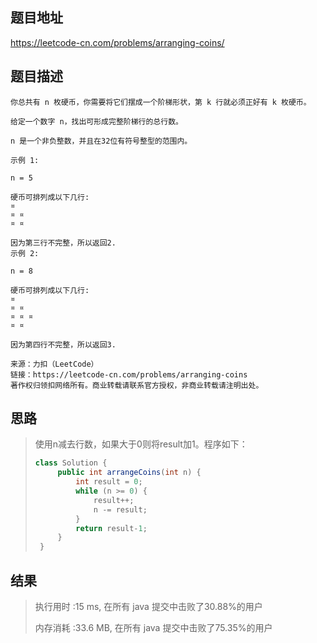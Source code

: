 
## 题目地址
 https://leetcode-cn.com/problems/arranging-coins/ 

## 题目描述
```
你总共有 n 枚硬币，你需要将它们摆成一个阶梯形状，第 k 行就必须正好有 k 枚硬币。

给定一个数字 n，找出可形成完整阶梯行的总行数。

n 是一个非负整数，并且在32位有符号整型的范围内。

示例 1:

n = 5

硬币可排列成以下几行:
¤
¤ ¤
¤ ¤

因为第三行不完整，所以返回2.
示例 2:

n = 8

硬币可排列成以下几行:
¤
¤ ¤
¤ ¤ ¤
¤ ¤

因为第四行不完整，所以返回3.

来源：力扣（LeetCode）
链接：https://leetcode-cn.com/problems/arranging-coins
著作权归领扣网络所有。商业转载请联系官方授权，非商业转载请注明出处。
```

## 思路

>   使用n减去行数，如果大于0则将result加1。程序如下：
>
>   ```java
>   class Solution {
>        public int arrangeCoins(int n) {
>            int result = 0;
>            while (n >= 0) {
>                result++;
>                n -= result;
>            }
>            return result-1;
>        }
>    }
>    ```
>    
>    

## 结果

> 执行用时 :15 ms, 在所有 java 提交中击败了30.88%的用户
>
> 内存消耗 :33.6 MB, 在所有 java 提交中击败了75.35%的用户
